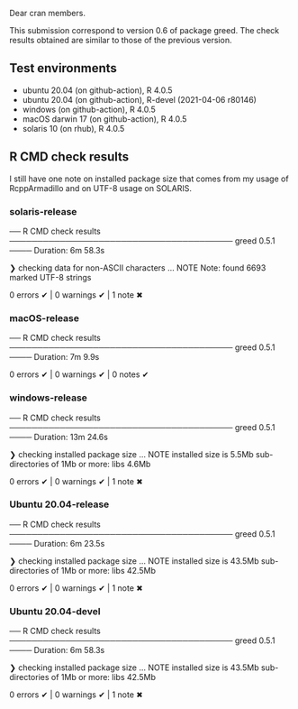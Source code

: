 Dear cran members.

This submission correspond to version 0.6 of package greed. The check results obtained are similar to those of the previous version.

## Test environments

* ubuntu 20.04 (on github-action), R 4.0.5 
* ubuntu 20.04 (on github-action), R-devel (2021-04-06 r80146)
* windows (on github-action), R 4.0.5
* macOS darwin 17 (on github-action), R 4.0.5 
* solaris 10 (on rhub), R 4.0.5

## R CMD check results

I still have one note on installed package size that comes from my usage of RcppArmadillo and on UTF-8 usage on SOLARIS.

### solaris-release

── R CMD check results ──────────────────────────────────────── greed 0.5.1 ────
Duration: 6m 58.3s

❯ checking data for non-ASCII characters ... NOTE
  Note: found 6693 marked UTF-8 strings
    
0 errors ✔ | 0 warnings ✔ | 1 note ✖

### macOS-release

── R CMD check results ──────────────────────────────────────── greed 0.5.1 ────
Duration: 7m 9.9s

0 errors ✔ | 0 warnings ✔ | 0 notes ✔

### windows-release
── R CMD check results ──────────────────────────────────────── greed 0.5.1 ────
Duration: 13m 24.6s

❯ checking installed package size ... NOTE
    installed size is 5.5Mb
    sub-directories of 1Mb or more:
      libs  4.6Mb

0 errors ✔ | 0 warnings ✔ | 1 note ✖

### Ubuntu 20.04-release

── R CMD check results ──────────────────────────────────────── greed 0.5.1 ────
Duration: 6m 23.5s

❯ checking installed package size ... NOTE
    installed size is 43.5Mb
    sub-directories of 1Mb or more:
      libs  42.5Mb

0 errors ✔ | 0 warnings ✔ | 1 note ✖

### Ubuntu 20.04-devel


── R CMD check results ──────────────────────────────────────── greed 0.5.1 ────
Duration: 6m 58.3s

❯ checking installed package size ... NOTE
    installed size is 43.5Mb
    sub-directories of 1Mb or more:
      libs  42.5Mb

0 errors ✔ | 0 warnings ✔ | 1 note ✖


